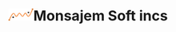 # <img src="https://github.com/monsajem/Logo_files/blob/master/MonsajemLogo.png" width="50" height="25">Monsajem Soft incs

